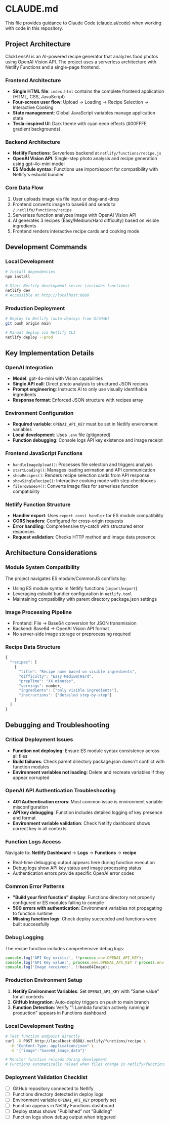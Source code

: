 # CLAUDE.md

This file provides guidance to Claude Code (claude.ai/code) when working with code in this repository.

## Project Architecture

ClickLensAI is an AI-powered recipe generator that analyzes food photos using OpenAI Vision API. The project uses a serverless architecture with Netlify Functions and a single-page frontend.

### Frontend Architecture
- **Single HTML file**: `index.html` contains the complete frontend application (HTML, CSS, JavaScript)
- **Four-screen user flow**: Upload → Loading → Recipe Selection → Interactive Cooking
- **State management**: Global JavaScript variables manage application state
- **Tesla-inspired UI**: Dark theme with cyan neon effects (#00FFFF, gradient backgrounds)

### Backend Architecture
- **Netlify Functions**: Serverless backend at `netlify/functions/recipe.js`
- **OpenAI Vision API**: Single-step photo analysis and recipe generation using gpt-4o-mini model
- **ES Module syntax**: Functions use import/export for compatibility with Netlify's esbuild bundler

### Core Data Flow
1. User uploads image via file input or drag-and-drop
2. Frontend converts image to base64 and sends to `/.netlify/functions/recipe`
3. Serverless function analyzes image with OpenAI Vision API
4. AI generates 3 recipes (Easy/Medium/Hard difficulty) based on visible ingredients
5. Frontend renders interactive recipe cards and cooking mode

## Development Commands

### Local Development
```bash
# Install dependencies
npm install

# Start Netlify development server (includes functions)
netlify dev
# Accessible at http://localhost:8888
```

### Production Deployment
```bash
# Deploy to Netlify (auto-deploys from GitHub)
git push origin main

# Manual deploy via Netlify CLI
netlify deploy --prod
```

## Key Implementation Details

### OpenAI Integration
- **Model**: gpt-4o-mini with Vision capabilities
- **Single API call**: Direct photo analysis to structured JSON recipes
- **Prompt engineering**: Instructs AI to only use visually identifiable ingredients
- **Response format**: Enforced JSON structure with recipes array

### Environment Configuration
- **Required variable**: `OPENAI_API_KEY` must be set in Netlify environment variables
- **Local development**: Uses `.env` file (gitignored)
- **Function debugging**: Console logs API key existence and image receipt

### Frontend JavaScript Functions
- `handleImageUpload()`: Processes file selection and triggers analysis
- `startLoading()`: Manages loading animation and API communication
- `showRecipes()`: Renders recipe selection cards from API response
- `showSingleRecipe()`: Interactive cooking mode with step checkboxes
- `fileToBase64()`: Converts image files for serverless function compatibility

### Netlify Function Structure
- **Handler export**: Uses `export const handler` for ES module compatibility
- **CORS headers**: Configured for cross-origin requests
- **Error handling**: Comprehensive try-catch with structured error responses
- **Request validation**: Checks HTTP method and image data presence

## Architecture Considerations

### Module System Compatibility
The project navigates ES module/CommonJS conflicts by:
- Using ES module syntax in Netlify functions (`import`/`export`)
- Leveraging esbuild bundler configuration in `netlify.toml`
- Maintaining compatibility with parent directory package.json settings

### Image Processing Pipeline
- Frontend: File → Base64 conversion for JSON transmission
- Backend: Base64 → OpenAI Vision API format
- No server-side image storage or preprocessing required

### Recipe Data Structure
```javascript
{
  "recipes": [
    {
      "title": "Recipe name based on visible ingredients",
      "difficulty": "Easy|Medium|Hard",
      "prepTime": "XX minutes",
      "servings": number,
      "ingredients": ["only visible ingredients"],
      "instructions": ["detailed step-by-step"]
    }
  ]
}
```

## Debugging and Troubleshooting

### Critical Deployment Issues
- **Function not deploying**: Ensure ES module syntax consistency across all files
- **Build failures**: Check parent directory package.json doesn't conflict with function modules
- **Environment variables not loading**: Delete and recreate variables if they appear corrupted

### OpenAI API Authentication Troubleshooting
- **401 Authentication errors**: Most common issue is environment variable misconfiguration
- **API key debugging**: Function includes detailed logging of key presence and format
- **Environment variable validation**: Check Netlify dashboard shows correct key in all contexts

### Function Logs Access
Navigate to: **Netlify Dashboard** → **Logs** → **Functions** → **recipe**
- Real-time debugging output appears here during function execution
- Debug logs show API key status and image processing status
- Authentication errors provide specific OpenAI error codes

### Common Error Patterns
- **"Build your first function" display**: Functions directory not properly configured or ES modules failing to compile
- **500 errors with authentication**: Environment variables not propagating to function runtime
- **Missing function logs**: Check deploy succeeded and functions were built successfully

### Debug Logging
The recipe function includes comprehensive debug logs:
```javascript
console.log('API Key exists:', !!process.env.OPENAI_API_KEY);
console.log('API Key value:', process.env.OPENAI_API_KEY ? process.env.OPENAI_API_KEY.substring(0, 20) + '...' : 'MISSING');
console.log('Image received:', !!base64Image);
```

### Production Environment Setup
1. **Netlify Environment Variables**: Set `OPENAI_API_KEY` with "Same value" for all contexts
2. **GitHub Integration**: Auto-deploy triggers on push to main branch
3. **Function Detection**: Verify "1 Lambda function actively running in production" appears in Functions dashboard

### Local Development Testing
```bash
# Test function endpoint directly
curl -X POST http://localhost:8888/.netlify/functions/recipe \
  -H "Content-Type: application/json" \
  -d '{"image":"base64_image_data"}'

# Monitor function reloads during development
# Functions automatically reload when files change in netlify/functions/
```

### Deployment Validation Checklist
- [ ] GitHub repository connected to Netlify
- [ ] Functions directory detected in deploy logs
- [ ] Environment variable `OPENAI_API_KEY` properly set
- [ ] Function appears in Netlify Functions dashboard
- [ ] Deploy status shows "Published" not "Building"
- [ ] Function logs show debug output when triggered